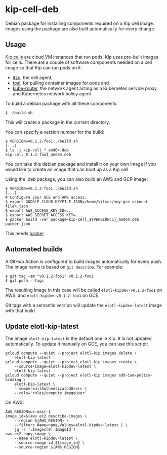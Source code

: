# kip-cell-deb

Debian package for installing components required on a Kip cell image. Images using the package are also built automatically for every change.

## Usage

[Kip cells](https://github.com/elotl/kip/blob/master/docs/cells.md) are cloud VM instances that run pods. Kip uses pre-built images for cells. There are a couple of software components needed on a cell image so that Kip can run pods on it:
* [itzo](https://github.com/elotl/itzo), the cell agent,
* [tosi](https://github.com/elotl/tosi), for pulling container images for pods and
* [kube-router](https://github.com/cloudnativelabs/kube-router), the network agent acting as a Kubernetes service proxy and Kubernetes network policy agent.

To build a debian package with all these components:

    $ ./build.sh

This will create a package in the current directory.

You can specify a version number for the build:

    $ VERSION=v0.1.2-foo1 ./build.sh
    [...]
    $ ls -1 kip-cell_*_amd64.deb
    kip-cell_0.1.2-foo1_amd64.deb

You can take this debian package and install it on your own image if you would like to create an image that can boot up as a Kip cell.

Using the .deb package, you can also build an AWS and GCP image:

    $ VERSION=v0.1.2-foo1 ./build.sh
    [...]
    # Configure your GCE and AWS access.
    $ export GOOGLE_CLOUD_KEYFILE_JSON=/home/vilmos/<my-gce-account-file>.json
    $ export AWS_ACCESS_KEY_ID=...
    $ export AWS_SECRET_ACCESS_KEY=...
    $ packer build -var package=kip-cell_${VERSION:1}_amd64.deb packer.json

This needs [packer](https://www.packer.io/).

## Automated builds

A GitHub Action is configured to build images automatically for every push. The image name is based on `git describe`. For example:

    $ git tag -am "v0.1.2-foo1" v0.1.2-foo1
    $ git push --tags

The resulting image in this case will be called `elotl-kipdev-v0.1.2-foo1` on AWS, and `elotl-kipdev-v0-1-2-foo1` on GCE.

Git tags with a semantic version will update the `elotl-kipdev-latest` image with that build.

## Update elotl-kip-latest

The image `elotl-kip-latest` is the default one in Kip. It is not updated automatically. To update it manually on GCE, you can use this script:

    gcloud compute --quiet --project elotl-kip images delete \
        elotl-kip-latest
    gcloud compute --quiet --project elotl-kip images create \
        --source-image=elotl-kipdev-latest \
        elotl-kip-latest
    gcloud compute --quiet --project elotl-kip images add-iam-policy-binding \
        elotl-kip-latest \
        --member=allAuthenticatedUsers \
        --role='roles/compute.imageUser'

On AWS:

    AWS_REGION=us-east-1
    image_id=$(aws ec2 describe-images \
        --region ${AWS_REGION} \
        --filters Name=name,Values=elotl-kipdev-latest | \
        jq -r '.Images[0].ImageId')
    aws ec2 copy-image \
        --name elotl-kipdev-latest \
        --source-image-id ${image_id} \
        --source-region ${AWS_REGION}

